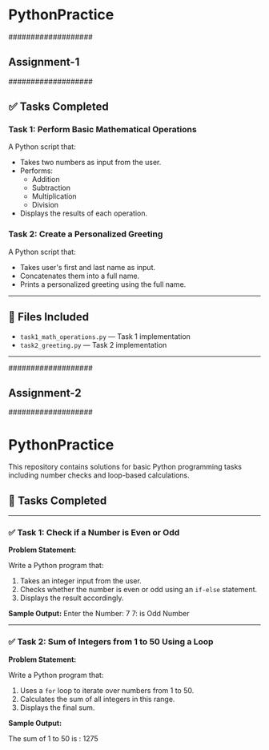 # PythonPractice

###################
## Assignment-1
###################
## ✅ Tasks Completed

### Task 1: Perform Basic Mathematical Operations
A Python script that:
- Takes two numbers as input from the user.
- Performs:
  - Addition
  - Subtraction
  - Multiplication
  - Division
- Displays the results of each operation.

### Task 2: Create a Personalized Greeting
A Python script that:
- Takes user's first and last name as input.
- Concatenates them into a full name.
- Prints a personalized greeting using the full name.

---

## 📁 Files Included
- `task1_math_operations.py` — Task 1 implementation
- `task2_greeting.py` — Task 2 implementation

---
###################
## Assignment-2
###################

# PythonPractice

This repository contains solutions for basic Python programming tasks including number checks and loop-based calculations.

## 🧠 Tasks Completed

---

### ✅ Task 1: Check if a Number is Even or Odd

**Problem Statement:**

Write a Python program that:
1. Takes an integer input from the user.
2. Checks whether the number is even or odd using an `if-else` statement.
3. Displays the result accordingly.

**Sample Output:**
Enter the Number: 7
7: is Odd Number

---

### ✅ Task 2: Sum of Integers from 1 to 50 Using a Loop

**Problem Statement:**

Write a Python program that:
1. Uses a `for` loop to iterate over numbers from 1 to 50.
2. Calculates the sum of all integers in this range.
3. Displays the final sum.

**Sample Output:**

The sum of 1 to 50 is : 1275



